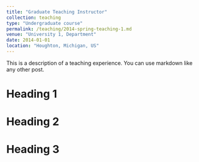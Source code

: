 ```yaml
---
title: "Graduate Teaching Instructor"
collection: teaching
type: "Undergraduate course"
permalink: /teaching/2014-spring-teaching-1.md
venue: "University 1, Department"
date: 2014-01-01
location: "Houghton, Michigan, US"
---
```


This is a description of a teaching experience. You can use markdown like any other post.

Heading 1
======

Heading 2
======

Heading 3
======
